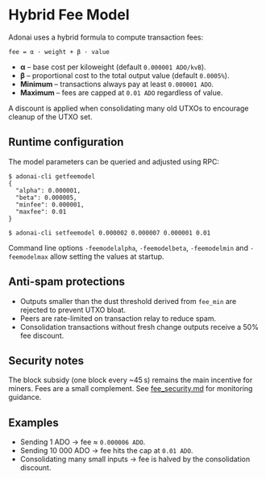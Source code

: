 # Hybrid Fee Model

Adonai uses a hybrid formula to compute transaction fees:

```
fee = α · weight + β · value
```

- **α** – base cost per kiloweight (default `0.000001 ADO/kvB`).
- **β** – proportional cost to the total output value (default `0.0005%`).
- **Minimum** – transactions always pay at least `0.000001 ADO`.
- **Maximum** – fees are capped at `0.01 ADO` regardless of value.

A discount is applied when consolidating many old UTXOs to encourage
cleanup of the UTXO set.

## Runtime configuration

The model parameters can be queried and adjusted using RPC:

```
$ adonai-cli getfeemodel
{
  "alpha": 0.000001,
  "beta": 0.000005,
  "minfee": 0.000001,
  "maxfee": 0.01
}

$ adonai-cli setfeemodel 0.000002 0.000007 0.000001 0.01
```

Command line options `-feemodelalpha`, `-feemodelbeta`,
`-feemodelmin` and `-feemodelmax` allow setting the values at startup.

## Anti-spam protections

- Outputs smaller than the dust threshold derived from `fee_min` are
  rejected to prevent UTXO bloat.
- Peers are rate-limited on transaction relay to reduce spam.
- Consolidation transactions without fresh change outputs receive a
  50% fee discount.

## Security notes

The block subsidy (one block every ~45 s) remains the main incentive
for miners. Fees are a small complement. See
[fee_security.md](fee_security.md) for monitoring guidance.

## Examples

- Sending 1 ADO → fee ≈ `0.000006 ADO`.
- Sending 10 000 ADO → fee hits the cap at `0.01 ADO`.
- Consolidating many small inputs → fee is halved by the consolidation
  discount.
